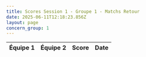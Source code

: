 ```yaml
---
title: Scores Session 1 - Groupe 1 - Matchs Retour
date: 2025-06-11T12:18:23.856Z
layout: page
concern_group: 1
---
```




| Équipe 1 | Équipe 2 | Score | Date |
|----------|----------|-------|------|

